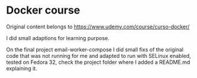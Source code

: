 # Docker course
Original content belongs to https://www.udemy.com/course/curso-docker/

I did small adaptions for learning purpose.

On the final project email-worker-compose I did small fixs of the original code that was not running for me and adapted to run with SELinux enabled, tested on Fedora 32, check the project folder where I added a README.md explaining it.
